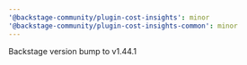```yaml
---
'@backstage-community/plugin-cost-insights': minor
'@backstage-community/plugin-cost-insights-common': minor
---
```


Backstage version bump to v1.44.1
